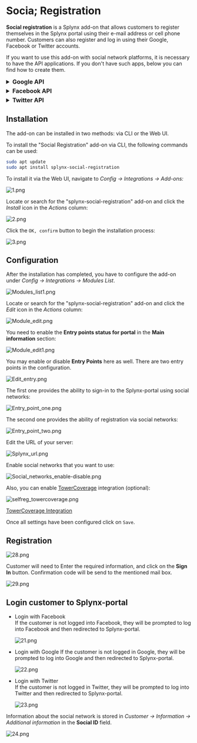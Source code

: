 Socia; Registration
=================

**Social registration** is a Splynx add-on that allows customers to register themselves in the Splynx portal using their e-mail address or cell phone number. Customers can also register and log in using their Google, Facebook or Twitter accounts.

If you want to use this add-on with social network platforms, it is necessary to have the API applications. If you don't have such apps, below you can find how to create them.


<details style="font-size: 16px; margin-bottom: 5px;">
<summary><b>Google API</b></summary>
<div markdown="1">


You need a Google API Console project to integrate Google Sign-In into your Splynx-site. To create a Google API Console project and client ID, follow these steps:

* Go to the Google API Console ([https://console.developers.google.com/projectselector/apis/library](https://console.developers.google.com/projectselector/apis/library))
* Select an existing project, or create a new one

    ![4.png](4.png)

* Click on the navigation menu, choose **APIs & Services**, select **Credentials**, then select the **OAuth consent screen** tab. In **OAuth consent screen** choose how you want to configure and register your app.

    ![5.png](5.png)

    ![5.1.png](5.1.png)

During app registration steps you should specify the app name, its logo, user support email, authorized domain, developer contact info, add the necessary scopes etc.

If you want to continue testing your app (internal app type), you can specify test users as well, only such users will be able to access the app. Otherwise, for production (external app type), publish your app. If you change your app's configuration in the future, like adding more than 10 domains, uploading a logo, or requesting sensitive or restricted scopes, you will need to [submit for verification](https://support.google.com/cloud/answer/9110914).

![6.png](6.png)

![6.1.png](6.1.png)

* In the **Credentials** tab, select **Create credentials** drop-down list, and choose **OAuth client ID**

![7.png](7.png)

* Under **Application type**, select **Web application**;
    **Authorized JavaScript origins** - URL of your Splynx-server;
    **Authorized redirect URIs** - enter these values:
    1) `https://splynx.youdomain.com/register/site/auth?authclient=google`
    2) `https://splynx.youdomain.com/register/login/auth?authclient=google`

    ![selfreg_create-google-api-auth.png](selfreg_create-google-api-auth.png)

* Click `Create`

<icon class="image-icon">![image](note.png)</icon> If the customer receives this error message during registration or sign-in process, then the _wrong_ URI has been added to **Authorized redirect URIs** list.

![10.png](10.png)

* From the resulting OAuth client dialog box, copy **Client ID** and **Client secret** to Splynx (`Config → Integrations → Modules List → Splynx Social Registration Add-on`)

    ![selfreg_oauth-credentials.png](selfreg_oauth-credentials.png)

* And, finally, turn on the Google+ API ([https://console.developers.google.com/apis/library/plus.googleapis.com](https://console.developers.google.com/apis/library/plus.googleapis.com)) 

  ![12.png](12.png)

Reference: [Google documentation](https://developers.google.com/identity/sign-in/web/devconsole-project)

</div>
</details>


<details style="font-size: 16px; margin-bottom: 5px;">
<summary><b>Facebook API</b></summary>
<div markdown="1">

To integrate Facebook Logins into your Splynx-site, you must have a Facebook API.

<icon class="image-icon">![image](warning.png)</icon> Splynx-site must use HTTPS. It is required by Facebook.

* Go to developers portal [https://developers.facebook.com/apps](https://developers.facebook.com/apps)
* Create App and specify its name, app contact email, app purpose etc. Pay particular attention to complete the security check (Google reCaptcha), some adblock extensions can block it.

    ![13.png](13.png)
    ![13.1.png](13.1.png)

More about facebook app [types](https://developers.facebook.com/docs/development/create-an-app/app-dashboard/app-types).

* From **Add Products to Your App** select **Facebook Login** (click **Set Up**)

    ![14.png](14.png)

* Do not use **Quickstart**, use **Settings**.

    ![selfreg_fb-use-settings.png](selfreg_fb-use-settings.png)

By default, the Facebook app has standard access to public_profile and email. It should be changed to advanced access.

The **public_profile** permission allows apps to read the Default Public Profile Fields on a User node. The allowed usage for this permission is to authenticate app users and provide them with a personalized in-app experience.

The **email** permission allows your app to read a person's primary email address. The allowed usage for this permission is to let end users log into your app with the email address associated with their Facebook profile.

In order to change permission settings, open _App Review → Permissions and Features_

![public_profile1](public_profile1.png)
![public_profile2](public_profile2.png)

* Open facebook login settings and enter **Valid Oauth redirect URIs**:
    1) `https://splynx.youdomain.com/register/site/auth?authclient=facebook`
    2) `https://splynx.youdomain.com/register/login/auth?authclient=facebook`

    ![15.png](15.png)

* Click `Save Changes`

* Go to App _Settings / Basic_, copy **App ID**  and **App Secret** to Splynx (*Config → Integrations → Modules List → Splynx Social Registration Add-on*)

    ![selfreg_fb-AppID_Secret-mix.png](selfreg_fb-AppID_Secret-mix.png)

Reference: [Facebook documentation](https://developers.facebook.com/docs/facebook-login)

</div>
</details>


<details style="font-size: 16px; margin-bottom: 5px;">
<summary><b>Twitter API</b></summary>
<div markdown="1">


For Twitter integration, go to the Application Management page - [https://apps.twitter.com/](https://apps.twitter.com/)

* Create a New App
    ![18.png](18.png)

* Enter application **Name** and copy your **API key (consumer key)** and **API secret key (consumer secret)** to Splynx (_Config → Integrations → Modules list → Splynx Social Registration Add-on_).
After that click on **App settings** button.

![19.png](19.png)

* In **App settings** you can specify app description and its icon. Also, it's necessary to change **App permissions** to _Read and Write_.

![19.1.png](19.1.png)

* In **Authentication settings** enable **_3-legged OAuth_** and **_Request email address from users_** options, after that add info to required fields:
**Callback URLs**: 
1) `https://splynx.youdomain.com/register/login/auth` 
2) `https://splynx.youdomain.com/register/site/auth`;

**Website URL**: `https://splynx.youdomain.com` ;

**Terms of service** and **Privacy policy**:`https://splynx.youdomain.com/privacy_policy`.

![19.2.png](19.2.png)

</div>
</details>


## Installation

The add-on can be installed in two methods: via CLI or the Web UI.

To install the "Social Registration" add-on via CLI, the following commands can be used:

```bash
sudo apt update
sudo apt install splynx-social-registration
```
To install it via the Web UI, navigate to *Config → Integrations → Add-ons:*

![1.png](1.png)

Locate or search for the "splynx-social-registration" add-on and click the *Install* icon in the *Actions* column:

![2.png](2.png)

Click the `OK, confirm` button to begin the installation process:

![3.png](3.png)

## Configuration

After the installation has completed, you have to configure the add-on under _Config → Integrations → Modules List_.

![Modules_list1.png](Modules_list1.png)

Locate or search for the "splynx-social-registration" add-on and click the *Edit* icon in the *Actions* column:

![Module_edit.png](Module_edit.png)

You need to enable the **Entry points status for portal** in the **Main information** section:

![Module_edit1.png](Module_edit1.png)

You may enable or disable **Entry Points** here as well. There are two entry points in the configuration.

![Edit_entry.png](Edit_entry.png)

The first one provides the ability to sign-in to the Splynx-portal using social networks:

![Entry_point_one.png](Entry_point_one.png)

The second one provides the ability of registration via social networks:

![Entry_point_two.png](Entry_point_two.png)

Edit the URL of your server:

![Splynx_url.png](Splynx_url.png)

Enable social networks that you want to use:

![Social_networks_enable-disable.png](Social_networks_enable-disable.png)

Also, you can enable [TowerCoverage](addons_modules/towercoverage/towercoverage.md) integration (optional):

![selfreg_towercoverage.png](selfreg_towercoverage.png)

[TowerCoverage Integration](addons_modules/towercoverage/towercoverage.md)

Once all settings have been configured click on `Save`.

## Registration

![28.png](28.png)

Customer will need to Enter the required information, and click on the **Sign In** button. Confirmation code will be send to the mentioned mail box.

![29.png](29.png)

## **Login customer to Splynx-portal**

* Login with Facebook  
    If the customer is not logged into Facebook, they will be prompted to log into Facebook and then redirected to Splynx-portal.

    ![21.png](21.png)

* Login with Google
    If the customer is not logged in Google, they will be prompted to log into Google and then redirected to Splynx-portal.

    ![22.png](22.png)

* Login with Twitter  
    If the customer is not logged in Twitter, they will be prompted to log into Twitter and then redirected to Splynx-portal.

    ![23.png](23.png)

Information about the social network is stored in *Customer → Information → Additional information* in the **Social ID** field.

![24.png](24.png)
